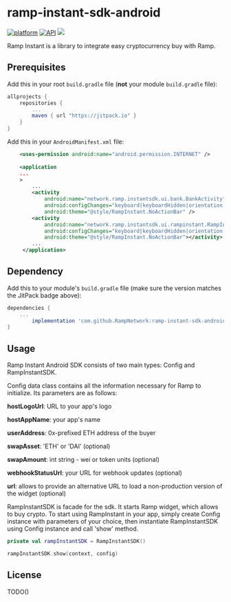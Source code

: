 # ramp-instant-sdk-android
[![platform](https://img.shields.io/badge/platform-Android-yellow.svg)](https://www.android.com)
[![API](https://img.shields.io/badge/API-24%2B-brightgreen.svg?style=flat)](https://android-arsenal.com/api?level=24)
[![](https://jitpack.io/v/RampNetwork/ramp-instant-sdk-android.svg)](https://jitpack.io/#RampNetwork/ramp-instant-sdk-android)


Ramp Instant is a library to integrate easy cryptocurrency buy with Ramp.


## Prerequisites

Add this in your root `build.gradle` file (**not** your module `build.gradle` file):

```gradle
allprojects {
	repositories {
		...
		maven { url "https://jitpack.io" }
	}
}
```

Add this in your `AndroidManifest.xml` file:

```xml
    <uses-permission android:name="android.permission.INTERNET" />
    
    <application
	...
 	>
	    ...
        <activity
            android:name="network.ramp.instantsdk.ui.bank.BankActivity"
            android:configChanges="keyboard|keyboardHidden|orientation|screenLayout|uiMode|screenSize|smallestScreenSize"
            android:theme="@style/RampInstant.NoActionBar" />
        <activity
            android:name="network.ramp.instantsdk.ui.rampinstant.RampInstantActivity"
            android:configChanges="keyboard|keyboardHidden|orientation|screenLayout|uiMode|screenSize|smallestScreenSize"
            android:theme="@style/RampInstant.NoActionBar"></activity>
	    ...
     </application>
```

## Dependency

Add this to your module's `build.gradle` file (make sure the version matches the JitPack badge above):

```gradle
dependencies {
	...
	    implementation 'com.github.RampNetwork:ramp-instant-sdk-android:v0.1.1'
}
```

## Usage

Ramp Instant Android SDK consists of two main types: Config and RampInstantSDK.

Config data class contains all the information necessary for Ramp to initialize. Its parameters are as follows:

**hostLogoUrl**: URL to your app's logo

**hostAppName**: your app's name

**userAddress**: 0x-prefixed ETH address of the buyer

**swapAsset**: 'ETH' or 'DAI' (optional)

**swapAmount**: int string - wei or token units (optional)

**webhookStatusUrl**: your URL for webhook updates (optional)

**url**: allows to provide an alternative URL to load a non-production version of the widget (optional)

RampInstantSDK is facade for the sdk. It starts Ramp widget, which allows to buy crypto. 
To start using RampInstant in your app, simply create Config instance with parameters of your choice, then instantiate RampInstantSDK using Config instance and call 'show' method.

```kotlin
private val rampInstantSDK = RampInstantSDK()

rampInstantSDK.show(context, config)

```

## License
TODO()

